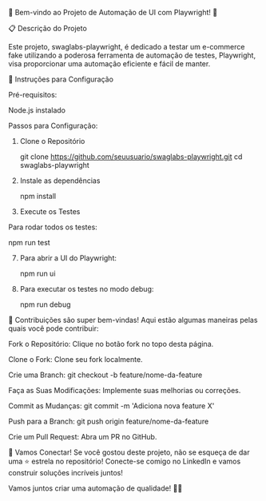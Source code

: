 
🎉 Bem-vindo ao Projeto de Automação de UI com Playwright! 🎉


📋 Descrição do Projeto

Este projeto, swaglabs-playwright, é dedicado a testar um e-commerce fake utilizando a poderosa ferramenta de automação de testes, Playwright, visa proporcionar uma automação eficiente e fácil de manter.

🚀 Instruções para Configuração

Pré-requisitos:

Node.js instalado

Passos para Configuração:

1. Clone o Repositório
   
   git clone https://github.com/seuusuario/swaglabs-playwright.git
   cd swaglabs-playwright
   
3. Instale as dependências

   npm install
   
5. Execute os Testes
   
Para rodar todos os testes:

  npm run test
  
7. Para abrir a UI do Playwright:
   
   npm run ui
   
9. Para executar os testes no modo debug:
    
   npm run debug
   

🌟 Contribuições são super bem-vindas! Aqui estão algumas maneiras pelas quais você pode contribuir:

Fork o Repositório: 
Clique no botão fork no topo desta página.

Clone o Fork: 
Clone seu fork localmente.

Crie uma Branch:
git checkout -b feature/nome-da-feature

Faça as Suas Modificações: 
Implemente suas melhorias ou correções.

Commit as Mudanças:
git commit -m 'Adiciona nova feature X'

Push para a Branch:
git push origin feature/nome-da-feature

Crie um Pull Request: Abra um PR no GitHub.

🤝 Vamos Conectar!
Se você gostou deste projeto, não se esqueça de dar uma ⭐️ estrela no repositório! Conecte-se comigo no LinkedIn e vamos construir soluções incríveis juntos!

Vamos juntos criar uma automação de qualidade! 🚀✨
